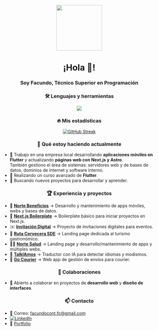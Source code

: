 <div align="center">
  <img height="150" src="https://media.giphy.com/media/M9gbBd9nbDrOTu1Mqx/giphy.gif"  />
</div>

###

<h1 align="center">¡Hola 👋!</h1>
<h3 align="center">Soy Facundo, Técnico Superior en Programación</h3>

###

<h3 align="center">🛠 Lenguajes y herramientas</h3>
<p align="center">
  <a href="https://skillicons.dev">
    <img src="https://skillicons.dev/icons?i=next,react,astro,flutter,ts,js,html,css,tailwind,postman,mysql,figma,git,vercel" />
  </a>
</p>

###

<h3 align="center">🔥 Mis estadísticas</h3>

<div align="center">
<a href="https://git.io/streak-stats"><img src="https://github-readme-streak-stats-fawn-ten.vercel.app?user=facundocont&theme=radical&locale=es&short_numbers=true&exclude_days=Sun%2CSat" alt="GitHub Streak" /></a>
</div>


###

<h3 align="center">🔭 Qué estoy haciendo actualmente</h3>

- 🤝 Trabajo en una empresa local desarrollando **aplicaciones móviles en Flutter** y actualizando **páginas web con Next.js y Astro**.  
  También gestiono el área de sistemas: servidores web y de bases de datos, dominios de internet y software interno.  
- 📱 Realizando un curso avanzado de **Flutter**.  
- 🚀 Buscando nuevos proyectos para desarrollar y aprender.  

###

<h3 align="center">🏆 Experiencia y proyectos</h3>

- 📗 [**Norte Beneficios**](https://www.nortebeneficios.com.ar/) → Desarrollo y mantenimiento de apps móviles, webs y bases de datos.  
- 🥘 [**Next.js Boilerplate**](https://github.com/facundocont/nextjs-boilerplate) → Boilerplate básico para iniciar proyectos en Next.js.  
- ✉️ [**Invitación Digital**](https://andrea-y-maru.vercel.app) → Proyecto de invitaciones digitales para eventos.  
- 🍺 [**Ruta Cervecera SDE**](https://www.rutacervecerasde.com.ar/) → Landing page dedicada al turismo gastronómico.  
- 👨‍⚕️ [**Norte Salud**](https://www.tunortesalud.com.ar/) → Landing page y desarrollo/mantenimiento de apps y múltiples webs.  
- 📢 [**TalkIAmos**](https://talkiamos.vercel.app/) → Traductor con IA para detectar idiomas y modismos.  
- 🚚 [**Go Courier**](https://github.com/No-Country/C16-03-m-node-react-) → Web app de gestión de envíos para courier.   

###

<h3 align="center">👯 Colaboraciones</h3>

- 🤝 Abierto a colaborar en proyectos de **desarrollo web** y **diseño de interfaces**.  

###

<h3 align="center">📫 Contacto</h3>

- 📧 Correo: [facundocont.fc@gmail.com](mailto:facundocont.fc@gmail.com)  
- [![LinkedIn](https://img.shields.io/badge/linkedin-0A66C2?style=for-the-badge&logo=linkedin&logoColor=white)](https://www.linkedin.com/in/facundo-ignacio-contreras/)  
- 🎡 [Portfolio](https://facundocont.com)  
